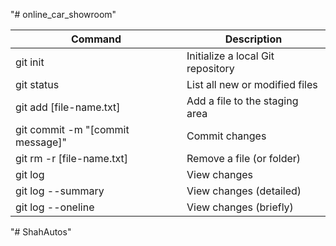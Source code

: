 "# online_car_showroom"

| Command                          | Description                       |
| -------------------------------- | --------------------------------- |
| git init                         | Initialize a local Git repository |
| git status                       | List all new or modified files    |
| git add [file-name.txt]          | Add a file to the staging area    |
| git commit -m "[commit message]" | Commit changes                    |
| git rm -r [file-name.txt]        | Remove a file (or folder)         |
| git log                          | View changes                      |
| git log --summary                | View changes (detailed)           |
| git log --oneline                | View changes (briefly)            |
"# ShahAutos" 
